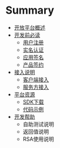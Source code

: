 # Summary

* [开放平台概述](README.md)
* [开发前必读](chapter1.md)
    * [用户注册](yonghuzhuce.md)
    * [实名认证](实名认证.md)
    * [应用签名](应用签名.md)
    * [产品签约](产品签约.md)
* [接入说明](接入说明一级.md)
    * [客户端接入](接入说明二级.md)
    * [服务方接入](服务方接入.md)
* [平台资源](平台资源.md)
    * [SDK下载](sdk下载.md)
    * [代码示例](代码示例.md)
* [开发帮助](开发帮助.md)
    * 自助测试说明
    * 返回值说明
    * RSA使用说明

